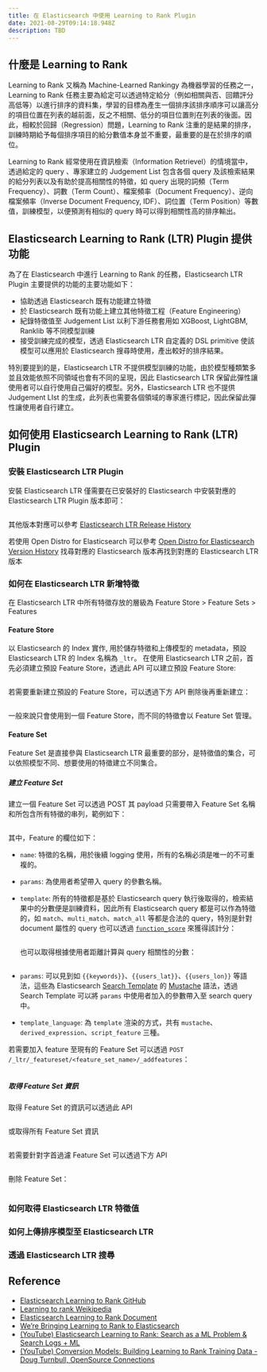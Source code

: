 ```yaml
---
title: 在 Elasticsearch 中使用 Learning to Rank Plugin
date: 2021-08-29T09:14:18.948Z
description: TBD
---
```

## 什麼是 Learning to Rank

Learning to Rank 又稱為 Machine-Learned Rankingy 為機器學習的任務之一，Learning to Rank 任務主要為給定可以透過特定給分（例如相關與否、回饋評分高低等）以進行排序的資料集，學習的目標為產生一個排序該排序順序可以讓高分的項目位置在列表的越前面，反之不相關、低分的項目位置則在列表的後面。因此，相較於回歸（Regression）問題，Learning to Rank 注重的是結果的排序，訓練時期給予每個排序項目的給分數值本身並不重要，最重要的是在於排序的順位。

Learning to Rank 經常使用在資訊檢索（Information Retrievel）的情境當中，透過給定的 query 、專家建立的 Judgement List 包含各個 query 及該檢索結果的給分列表以及有助於提高相關性的特徵，如 query 出現的詞頻（Term Frequency）、詞數（Term Count）、檔案頻率（Document Frequency）、逆向檔案頻率（Inverse Document Frequency, IDF）、詞位置（Term Position）等數值，訓練模型，以便預測有相似的 query 時可以得到相關性高的排序輸出。

## Elasticsearch Learning to Rank (LTR) Plugin 提供功能

為了在 Elasticsearch 中進行 Learning to Rank 的任務，Elasticsearch LTR Plugin 主要提供的功能的主要功能如下：

* 協助透過 Elasticsearch 既有功能建立特徵
* 於 Elasticsearch 既有功能上建立其他特徵工程（Feature Engineering）
* 紀錄特徵值至 Judgement List 以利下游任務套用如 XGBoost, LightGBM, Ranklib 等不同模型訓練
* 接受訓練完成的模型，透過 Elasticsearch LTR 自定義的 DSL primitive 使該模型可以應用於 Elasticsearch 搜尋時使用，產出較好的排序結果。

特別要提到的是，Elasticsearch LTR 不提供模型訓練的功能，由於模型種類繁多並且效能依照不同領域也會有不同的呈現，因此 Elasticsearch LTR 保留此彈性讓使用者可以自行使用自己偏好的模型。另外，Elasticsearch LTR 也不提供 Judgement LIst 的生成，此列表也需要各個領域的專家進行標記，因此保留此彈性讓使用者自行建立。

## 如何使用 Elasticsearch Learning to Rank (LTR) Plugin

### 安裝 Elasticsearch LTR Plugin

安裝 Elasticsearch LTR 僅需要在已安裝好的 Elasticsearch 中安裝對應的 Elasticsearch LTR Plugin 版本即可：

```bash

```

其他版本對應可以參考 [Elasticsearch LTR Release History](https://github.com/o19s/elasticsearch-learning-to-rank/releases)

若使用 Open Distro for Elasticsearch 可以參考 [Open Distro for Elasticsearch Version History](https://opendistro.github.io/for-elasticsearch-docs/version-history/) 找尋對應的 Elasticsearch 版本再找到對應的 Elasticsearch LTR 版本

### 如何在 Elasticsearch LTR 新增特徵

在 Elasticsearch LTR 中所有特徵存放的層級為 Feature Store > Feature Sets > Features

#### Feature Store

以 Elasticsearch 的 Index 實作, 用於儲存特徵和上傳模型的 metadata，預設 Elasticsearch LTR 的 Index 名稱為 `_ltr`。
在使用 Elasticsearch LTR 之前，首先必須建立預設 Feature Store，透過此 API 可以建立預設 Feature Store:

```

```

若需要重新建立預設的 Feature Store，可以透過下方 API 刪除後再重新建立：

```

```

一般來說只會使用到一個 Feature Store，而不同的特徵會以 Feature Set 管理。

#### Feature Set

Feature Set 是直接參與 Elasticsearch LTR 最重要的部分，是特徵值的集合，可以依照模型不同、想要使用的特徵建立不同集合。

##### 建立 Feature Set

建立一個 Feature Set 可以透過 POST 其 payload 只需要帶入 Feature Set 名稱和所包含所有特徵的串列，範例如下：

```

```

其中，Feature 的欄位如下：

* `name`: 特徵的名稱，用於後續 logging 使用，所有的名稱必須是唯一的不可重複的。
* `params`: 為使用者希望帶入 query 的參數名稱。
* `template`: 所有的特徵都是基於 Elasticsearch query 執行後取得的，檢索結果中的分數便是訓練資料，因此所有 Elasticsearch query 都是可以作為特徵的，如 `match`、`multi_match`、`match_all` 等都是合法的 query，特別是針對 document 屬性的 query 也可以透過 [`function_score`](https://www.elastic.co/guide/en/elasticsearch/reference/current/query-dsl-function-score-query.html) 來獲得該計分：

  ```

  ```

    也可以取得根據使用者距離計算與 query 相關性的分數：

  ```

  ```
* `params`: 可以見到如 `{{keywords}}`、`{{users_lat}}`、`{{users_lon}}` 等語法，這些為 Elasticsearch [Search Template](https://www.elastic.co/guide/en/elasticsearch/reference/7.x/search-template.html) 的 [Mustache](https://mustache.github.io/) 語法，透過 Search Template 可以將 `params` 中使用者加入的參數帶入至 search query 中。
* `template_language`: 為 `template` 渲染的方式，共有 `mustache`、`derived_expression`、`script_feature` 三種。

若需要加入 feature 至現有的 Feature Set 可以透過 `POST /_ltr/_featureset/<feature_set_name>/_addfeatures`：

```

```

##### 取得 Feature Set 資訊

取得 Feature Set 的資訊可以透過此 API

```

```

或取得所有 Feature Set 資訊

```

```

若需要針對字首過濾 Feature Set 可以透過下方 API

```

```

刪除 Feature Set：

```

```

### 如何取得 Elasticsearch LTR 特徵值

### 如何上傳排序模型至 Elasticsearch LTR

### 透過 Elasticsearch LTR 搜尋

## Reference

* [Elasticsearch Learning to Rank GitHub](https://github.com/o19s/elasticsearch-learning-to-rank) 
* [Learning to rank Weikipedia](https://en.wikipedia.org/wiki/Learning_to_rank)
* [Elasticsearch Learning to Rank Document](https://elasticsearch-learning-to-rank.readthedocs.io/en/latest/index.html)
* [We’re Bringing Learning to Rank to Elasticsearch](https://opensourceconnections.com/blog/2017/02/14/elasticsearch-learning-to-rank/)
* [(YouTube) Elasticsearch Learning to Rank: Search as a ML Problem & Search Logs + ML](https://www.youtube.com/watch?v=ZeeGskd1bjY)
* [(YouTube) Conversion Models: Building Learning to Rank Training Data - Doug Turnbull, OpenSource Connections](https://youtu.be/33QDCpZmR-E)